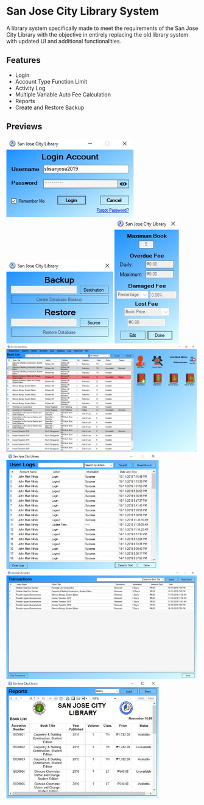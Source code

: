 # San Jose City Library System

A library system specifically made to meet the requirements of the San Jose City Library with the objective in entirely replacing the old library system with updated UI and additional functionalities.

## Features

- Login
- Account Type Function Limit
- Activity Log
- Multiple Variable Auto Fee Calculation
- Reports
- Create and Restore Backup
## Previews


![LoginForm](docs/login_form.jpg) ![BookFeeForm](docs/backup_and_restore_form.jpg) ![BookFeeForm](docs/book_fee_form.jpg)
[<img src="docs/main_form.jpg" width="500"/>](docs/main_form.jpg) [<img src="docs/log_history_form.jpg" width="400"/>](docs/log_history_form.jpg)
[<img src="docs/transactions_form.jpg" width="500"/>](docs/transactions_form.jpg) [<img src="docs/reports_form.jpg" width="400"/>](docs/reports_form.jpg)
